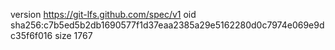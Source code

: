 version https://git-lfs.github.com/spec/v1
oid sha256:c7b5ed5b2db1690577f1d37eaa2385a29e5162280d0c7974e069e9dc35f6f016
size 1767
